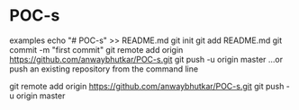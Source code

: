 # POC-s
examples
echo "# POC-s" >> README.md
git init
git add README.md
git commit -m "first commit"
git remote add origin https://github.com/anwaybhutkar/POC-s.git
git push -u origin master
…or push an existing repository from the command line

git remote add origin https://github.com/anwaybhutkar/POC-s.git
git push -u origin master
